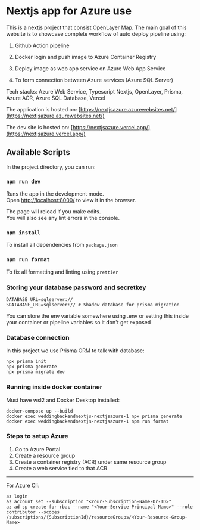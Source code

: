 # Nextjs app for Azure use

This is a nextjs project that consist OpenLayer Map. The main goal of
this website is to showcase complete workflow of auto deploy
pipeline using:

1. Github Action pipeline

2. Docker login and push image to Azure Container Registry

3. Deploy image as web app service on Azure Web App Service

4. To form connection between Azure services (Azure SQL Server)

Tech stacks: Azure Web Service, Typescript Nextjs, OpenLayer, Prisma, Azure ACR, Azure SQL Database, Vercel

The application is hosted on: [https://nextjsazure.azurewebsites.net/](https://nextjsazure.azurewebsites.net/)

The dev site is hosted on: [https://nextjsazure.vercel.app/](https://nextjsazure.vercel.app/)

## Available Scripts

In the project directory, you can run:

### `npm run dev`

Runs the app in the development mode.\
Open [http://localhost:8000/](http://localhost:8000/) to view it in the browser.

The page will reload if you make edits.\
You will also see any lint errors in the console.

### `npm install`

To install all dependencies from `package.json`

### `npm run format`

To fix all formatting and linting using `prettier`

### Storing your database password and secretkey

```.env
DATABASE_URL=sqlserver://
SDATABASE_URL=sqlserver:// # Shadow database for prisma migration
```

You can store the env variable somewhere using .env or setting this inside your container or pipeline variables so it don't get exposed

### Database connection

In this project we use Prisma ORM to talk with database:

```
npx prisma init
npx prisma generate
npx prisma migrate dev
```

### Running inside docker container

Must have wsl2 and Docker Desktop installed:

```
docker-compose up --build
docker exec weddingbackendnextjs-nextjsazure-1 npx prisma generate
docker exec weddingbackendnextjs-nextjsazure-1 npm run format
```

### Steps to setup Azure

1. Go to Azure Portal
2. Create a resource group
3. Create a container registry (ACR) under same resource group
4. Create a web service tied to that ACR

---

For Azure Cli:

```
az login
az account set --subscription "<Your-Subscription-Name-Or-ID>"
az ad sp create-for-rbac --name "<Your-Service-Principal-Name>" --role contributor --scopes /subscriptions/{SubscriptionId}/resourceGroups/<Your-Resource-Group-Name>
```
